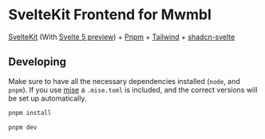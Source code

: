 # SvelteKit Frontend for Mwmbl

[SvelteKit](https://kit.svelte.dev/) (With [Svelte 5 preview](https://svelte-5-preview.vercel.app/)) + [Pnpm](https://pnpm.io/) + [Tailwind](https://tailwindcss.com/) + [shadcn-svelte](https://shadcn-svelte.com/)

## Developing

Make sure to have all the necessary dependencies installed (`node`, and `pnpm`). If you use [mise](https://mise.jdx.dev/) a `.mise.toml` is included, and the correct versions will be set up automatically.

```bash
pnpm install

pnpm dev
```
